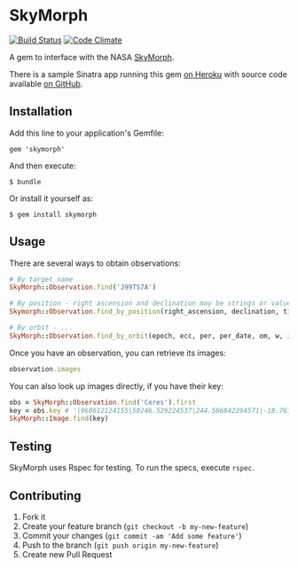 # SkyMorph

[![Build Status](https://travis-ci.org/spaceappsatlanta/skymorph.png?branch=master)](https://travis-ci.org/spaceappsatlanta/skymorph)
[![Code Climate](https://codeclimate.com/github/spaceappsatlanta/skymorph.png)](https://codeclimate.com/github/spaceappsatlanta/skymorph)

A gem to interface with the NASA [SkyMorph](http://skyview.gsfc.nasa.gov/skymorph/skymorph.html).

There is a sample Sinatra app running this gem [on Heroku](http://skymorph.herokuapp.com/) with source code available [on GitHub](https://github.com/spaceappsatlanta/skynotra).

## Installation

Add this line to your application's Gemfile:

    gem 'skymorph'

And then execute:

    $ bundle

Or install it yourself as:

    $ gem install skymorph

## Usage

There are several ways to obtain observations:

```ruby
# By target name
SkyMorph::Observation.find('J99TS7A')

# By position - right ascension and declination may be strings or value objects
Skymorph::Observation.find_by_position(right_ascension, declination, time)

# By orbit - ...
SkyMorph::Observation.find_by_orbit(epoch, ecc, per, per_date, om, w, i, h)
```

Once you have an observation, you can retrieve its images:

```ruby
observation.images
```

You can also look up images directly, if you have their key:

```ruby
obs = SkyMorph::Observation.find('Ceres').first
key = obs.key # '|960612124155|50246.529224537|244.586842294571|-18.7630733314539|244.964565|-18.55884|7.30|-32.09|-4.65|0.05|0.04|-19.63|2942.15100272039|2568.62273640486|y|'
SkyMorph::Image.find(key)
```

## Testing

SkyMorph uses Rspec for testing. To run the specs, execute `rspec`.

## Contributing

1. Fork it
2. Create your feature branch (`git checkout -b my-new-feature`)
3. Commit your changes (`git commit -am 'Add some feature'`)
4. Push to the branch (`git push origin my-new-feature`)
5. Create new Pull Request
